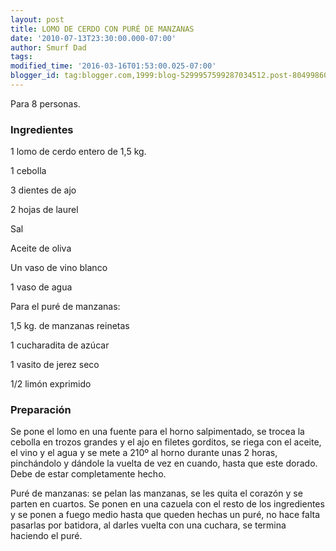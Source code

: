 ```yaml
---
layout: post
title: LOMO DE CERDO CON PURÉ DE MANZANAS
date: '2010-07-13T23:30:00.000-07:00'
author: Smurf Dad
tags: 
modified_time: '2016-03-16T01:53:00.025-07:00'
blogger_id: tag:blogger.com,1999:blog-5299957599287034512.post-8049986082129316330
---
```


Para 8 personas.

<h3>Ingredientes</h3>

1 lomo de cerdo entero de 1,5 kg.

1 cebolla

3 dientes de ajo

2 hojas de laurel

Sal

Aceite de oliva

Un vaso de vino blanco

1 vaso de agua

Para el puré de manzanas:

1,5 kg. de manzanas reinetas

1 cucharadita de azúcar

1 vasito de jerez seco

1/2 limón exprimido

<h3>Preparación</h3>

Se pone el lomo en una fuente para el horno salpimentado, se trocea la cebolla en trozos grandes y el ajo en filetes gorditos, se riega con el aceite, el vino y el agua y se mete a 210&ordm; al horno durante unas 2 horas, pinchándolo y dándole la vuelta de vez en cuando, hasta que este dorado. Debe de estar completamente hecho.

Puré de manzanas: se pelan las manzanas, se les quita el corazón y se parten en cuartos. Se ponen en una cazuela con el resto de los ingredientes y se ponen a fuego medio hasta que queden hechas un puré, no hace falta pasarlas por batidora, al darles vuelta con una cuchara, se termina haciendo el puré.

